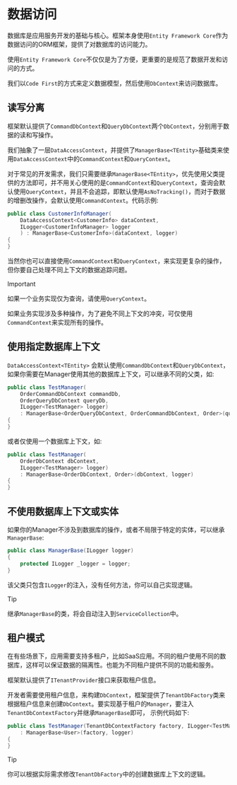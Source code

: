 # 数据访问

数据库是应用服务开发的基础与核心。框架本身使用`Entity Framework Core`作为数据访问的ORM框架，提供了对数据库的访问能力。


使用`Entity Framework Core`不仅仅是为了方便，更重要的是规范了数据开发和访问的方式。

我们以`Code First`的方式来定义数据模型，然后使用`DbContext`来访问数据库。

## 读写分离

框架默认提供了`CommandDbContext`和`QueryDbContext`两个`DbContext`，分别用于数据的读和写操作。

我们抽象了一层`DataAccessContext`，并提供了`ManagerBase<TEntity>`基础类来使用`DataAccessContext`中的`CommandContext`和`QueryContext`。

对于常见的开发需求，我们只需要继承`ManagerBase<TEntity>`，优先使用父类提供的方法即可，并不用关心使用的是`CommandContext`和`QueryContext`，查询会默认使用`QueryContext`，并且不会追踪，即默认使用`AsNoTracking()`，而对于数据的增删改操作，会默认使用`CommandContext`。代码示例:

```csharp
public class CustomerInfoManager(
    DataAccessContext<CustomerInfo> dataContext,
    ILogger<CustomerInfoManager> logger
    ) : ManagerBase<CustomerInfo>(dataContext, logger)
{
}
```

当然你也可以直接使用`CommandContext`和`QueryContext`，来实现更复杂的操作，但你要自己处理不同上下文的数据追踪问题。

> [!IMPORTANT]
> 如果一个业务实现仅为查询，请使用`QueryContext`。
> 
> 如果业务实现涉及多种操作，为了避免不同上下文的冲突，可仅使用`CommandContext`来实现所有的操作。
>

## 使用指定数据库上下文

`DataAccessContext<TEntity>` 会默认使用`CommandDbContext`和`QueryDbContext`，如果你需要在Manager使用其他的数据库上下文，可以继承不同的父类，如:

```csharp
public class TestManager(
    OrderCommandDbContext commandDb,
    OrderQueryDbContext queryDb,
    ILogger<TestManager> logger)
    : ManagerBase<OrderQueryDbContext, OrderCommandDbContext, Order>(queryDb, commandDb, logger)
{
}
```

或者仅使用一个数据库上下文，如:

```csharp
public class TestManager(
    OrderDbContext dbContext,
    ILogger<TestManager> logger)
    : ManagerBase<OrderDbContext, Order>(dbContext, logger)
{
}
```

## 不使用数据库上下文或实体

如果你的Manager不涉及到数据库的操作，或者不局限于特定的实体，可以继承`ManagerBase`:

```csharp
public class ManagerBase(ILogger logger)
{
    protected ILogger _logger = logger;
}
```

该父类只包含`ILogger`的注入，没有任何方法，你可以自己实现逻辑。

> [!TIP]
> 继承`ManagerBase`的类，将会自动注入到`ServiceCollection`中。

## 租户模式

在有些场景下，应用需要支持多租户，比如SaaS应用。不同的租户使用不同的数据库，这样可以保证数据的隔离性。也能为不同租户提供不同的功能和服务。

框架默认提供了`ITenantProvider`接口来获取租户信息。

开发者需要使用租户信息，来构建`DbContext`，框架提供了`TenantDbFactory`类来根据租户信息来创建`DbContext`。要实现基于租户的`Manager`，要注入`TenantDbContextFactory`并继承`ManagerBase`即可， 示例代码如下:

```csharp
public class TestManager(TenantDbContextFactory factory, ILogger<TestManager> logger)
    : ManagerBase<User>(factory, logger)
{
}
```

> [!TIP]
> 你可以根据实际需求修改`TenantDbFactory`中的创建数据库上下文的逻辑。
